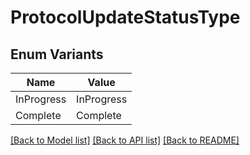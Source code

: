 # ProtocolUpdateStatusType

## Enum Variants

| Name | Value |
|---- | -----|
| InProgress | InProgress |
| Complete | Complete |


[[Back to Model list]](../README.md#documentation-for-models) [[Back to API list]](../README.md#documentation-for-api-endpoints) [[Back to README]](../README.md)


